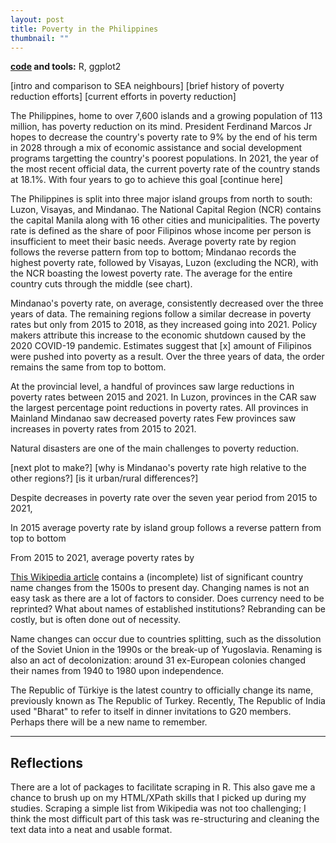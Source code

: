 ```yaml
---
layout: post
title: Poverty in the Philippines
thumbnail: ""
---
```


**[code](https://github.com/joledan/ph-poverty) and tools:** R, ggplot2

<!--more-->

<!--![fig1]({{site.url}}/assets/images/wiki-nc/wiki-nc-fig1.png)-->

[intro and comparison to SEA neighbours]
[brief history of poverty reduction efforts]
[current efforts in poverty reduction]

The Philippines, home to over 7,600 islands and a growing population of 113 million, has poverty reduction on its mind. President Ferdinand Marcos Jr hopes to decrease the country's poverty rate to 9% by the end of his term in 2028 through a mix of economic assistance and social development programs targetting the country's poorest populations. In 2021, the year of the most recent official data, the current poverty rate of the country stands at 18.1%. With four years to go to achieve this goal [continue here] 

<!-- average poverty rate by region -->
The Philippines is split into three major island groups from north to south: Luzon, Visayas, and Mindanao. The National Capital Region (NCR) contains the capital Manila along with 16 other cities and municipalities. The poverty rate is defined as the share of poor Filipinos whose income per person is insufficient to meet their basic needs. Average poverty rate by region follows the reverse pattern from top to bottom; Mindanao records the highest poverty rate, followed by Visayas, Luzon (excluding the NCR), with the NCR boasting the lowest poverty rate. The average for the entire country cuts through the middle (see chart).

Mindanao's poverty rate, on average, consistently decreased over the three years of data. The remaining regions follow a similar decrease in poverty rates but only from 2015 to 2018, as they increased going into 2021. Policy makers attribute this increase to the economic shutdown caused by the 2020 COVID-19 pandemic. Estimates suggest that [x] amount of Filipinos were pushed into poverty as a result. 
Over the three years of data, the order remains the same from top to bottom. 

<!-- province level poverty --> 
At the provincial level, a handful of provinces saw large reductions in poverty rates between 2015 and 2021. 
In Luzon, provinces in the CAR saw the largest percentage point reductions in poverty rates.
All provinces in Mainland Mindanao saw decreased poverty rates
Few provinces saw increases in poverty rates from 2015 to 2021.  

<!-- reasons for poverty -->
Natural disasters are one of the main challenges to poverty reduction. 

<!-- urban/rural poverty -->
[next plot to make?]
[why is Mindanao's poverty rate high relative to the other regions?]
[is it urban/rural differences?]




<!-- definition fo poverty incidence https://psa.gov.ph/statistics/poverty/node/162559 -->
<!-- increase in poverty from 2018-2021 https://www.reuters.com/world/asia-pacific/pandemic-pushed-millions-more-into-poverty-philippines-govt-2022-08-15/ -->


Despite decreases in poverty rate over the seven year period from 2015 to 2021, 


In 2015 average poverty rate by island group follows a reverse pattern from top to bottom 



From 2015 to 2021, average poverty rates by 


[This Wikipedia article](https://en.wikipedia.org/wiki/Geographical_renaming) contains a (incomplete) list of significant country name changes from the 1500s to present day. Changing names is not an easy task as there are a lot of factors to consider. Does currency need to be reprinted? What about names of established institutions? Rebranding can be costly, but is often done out of necessity. 

Name changes can occur due to countries splitting, such as the dissolution of the Soviet Union in the 1990s or the break-up of Yugoslavia. Renaming is also an act of decolonization: around 31 ex-European colonies changed their names from 1940 to 1980 upon independence. 

The Republic of Türkiye is the latest country to officially change its name, previously known as The Republic of Turkey. Recently, The Republic of India used "Bharat" to refer to itself in dinner invitations to G20 members. Perhaps there will be a new name to remember. 

-----

## Reflections

There are a lot of packages to facilitate scraping in R. This also gave me a chance to brush up on my HTML/XPath skills that I picked up during my studies. Scraping a simple list from Wikipedia was not too challenging; I think the most difficult part of this task was re-structuring and cleaning the text data into a neat and usable format. 
